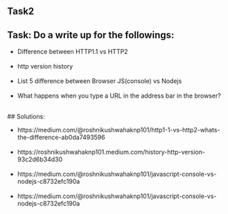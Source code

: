 ## Task2
## Task: Do a write up for the followings:<br>
<ul><li>Difference between HTTP1.1 vs HTTP2</li> <br>
<li>http version history </li><br>
<li>List 5 difference between Browser JS(console) vs Nodejs </li><br> 
<li>What happens when you type a URL in the address bar in the browser?</li></ul> <br> 
## Solutions: 
<br>
<ul><li>https://medium.com/@roshnikushwahaknp101/http1-1-vs-http2-whats-the-difference-ab0da7493596</li> <br> 
<li>https://roshnikushwahaknp101.medium.com/history-http-version-93c2d6b34d30 </li><br> 
<li>https://medium.com/@roshnikushwahaknp101/javascript-console-vs-nodejs-c8732efc190a</li> <br>
<li>https://medium.com/@roshnikushwahaknp101/javascript-console-vs-nodejs-c8732efc190a </li></ul>
